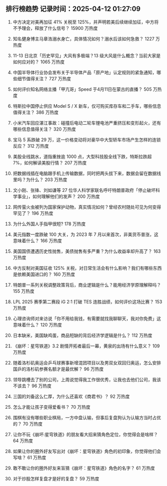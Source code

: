 
## 排行榜趋势 记录时间：2025-04-12 01:27:09
  
  1. 中方决定对美再加征 41% 关税至 125%，并声明若美后续继续加征，中方将不予理会，释放了什么信号？ 15900 万热度
    
  2. 知名健身博主马章浩溺水身亡，具体情况如何？溺水后该如何急救？ 1227 万热度
    
  3. 11-13 日北京「历史罕见」大风有多极端？13 级大风是什么概念？当前大家是如何应对的？ 1065 万热度
    
  4. 中国半导体行业协会发布关于半导体产品「原产地」认定规则的紧急通知，哪些细节值得关注？ 727 万热度
    
  5. 如何评价知名网络主播「甲亢哥」Speed 于4月11日在蒙古的直播？ 505 万热度
    
  6. 特斯拉中国停止供应 Model S / X 新车，仅可购买库存车和二手车，哪些信息值得关注？ 386 万热度
    
  7. 小米汽车回应湛江事故：碰撞后电动二轮车锂电池严重挤压和变形起火，还有哪些信息值得关注？ 320 万热度
    
  8. 宝马 5 系跌破 29 万，这一价格变动将对豪华中大型轿车市场产生怎样的连锁反应？ 312 万热度
    
  9. 美股全线跳水，道指重挫逾 1000 点，大型科技股全线下跌，特斯拉跌超 7%，如何解读美股行情？ 207 万热度
    
  10. 把数据线插在电脑跟手机上传输数据，同时把两头拔下来，数据会留在数据线里吗？为什么？ 203 万热度
    
  11. 文小刚、张锋、刘如谦等 27 位华人科学家联名呼吁特朗普政府「停止破坏科学事业」，如何理解他们的发声？ 200 万热度
    
  12. 网传萤火虫被列为国家保护动物，真实情况如何？曾经农村随处可见为何变得罕见了？ 196 万热度
    
  13. 为什么外国人手指甲很短? 178 万热度
    
  14. 美元指数一度跌破 100 大关，为 2023 年 7 月以来首次，非美货币普涨，这意味着什么？ 166 万热度
    
  15. 美国国债遭遇历史性抛售，美债抛售有多严重？为什么收益率却升高了？ 163 万热度
    
  16. 中方反制对美国征收 125% 关税，对日常生活会有什么影响？我们有哪些东西是依赖美国进口的？ 160 万热度
    
  17. 特朗普一系列关税调整政策背后，商业逻辑是什么？能用经济学原理解释吗？ 155 万热度
    
  18. LPL 2025 赛季第二赛段 iG 2:1 打破 TES 连胜战绩，如何评价这场比赛？ 153 万热度
    
  19. 心理咨询师对来访说「你不用给我钱，有需要就找我聊聊天，我对你免费」这意味着什么？ 120 万热度
    
  20. 日本缺米，美国缺鸡蛋，商品短缺的背后经济学逻辑是什么？ 112 万热度
    
  21. 《崩坏：星穹铁道》3.2 剧情开拓者最后一幕，黄泉的出场有什么意义？ 109 万热度
    
  22. 随着洛杉矶奥运会乒乓球赛事新增混团项目以及男双女双回归奥运，怎么安排国乒的洛杉矶参赛名额才是最优解？ 96 万热度
    
  23. 领导跳槽去了别的公司，上周说觉得我工作很优秀，让我也去他们公司，我该不该去？ 96 万热度
    
  24. 三国的刘备这么仁厚，为什么还喜欢《商君书》？ 92 万热度
    
  25. 怎么才能让孩子变得爱看书？ 70 万热度
    
  26. 围棋有没有哪些职业棋局，一方中盘认输，但事后复盘狗认为认输方当时占优的？ 70 万热度
    
  27. 让你不玩《崩坏:星穹铁道》的朋友看大招来猜角色定位，你觉得会是啥样？ 64 万热度
    
  28. 如果让你的圈外好友写出对《崩坏：星穹铁道》角色的初印象，你觉得他们会写啥？ 61 万热度
    
  29. 敢不敢让你的圈外好友来盲猜《崩坏：星穹铁道》角色的名字？ 61 万热度
    
  30. 对于炒股怎样复盘才是好的复盘？ 59 万热度
    